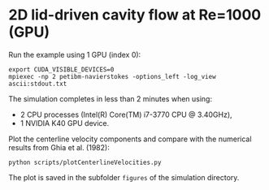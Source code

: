 # 2D lid-driven cavity flow at Re=1000 (GPU)

Run the example using 1 GPU (index 0):

```
export CUDA_VISIBLE_DEVICES=0
mpiexec -np 2 petibm-navierstokes -options_left -log_view ascii:stdout.txt
```

The simulation completes in less than 2 minutes when using:
- 2 CPU processes (Intel(R) Core(TM) i7-3770 CPU @ 3.40GHz),
- 1 NVIDIA K40 GPU device.

Plot the centerline velocity components and compare with the numerical results
from Ghia et al. (1982):

```
python scripts/plotCenterlineVelocities.py
```

The plot is saved in the subfolder `figures` of the simulation directory.
